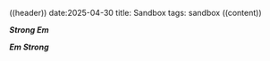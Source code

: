 ((header))
date:2025-04-30
title: Sandbox
tags: sandbox
((content))

**_Strong Em_**

*__Em Strong__*